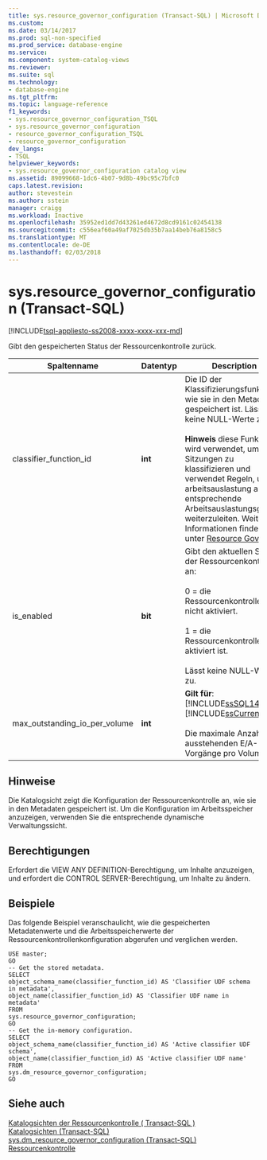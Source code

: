 ```yaml
---
title: sys.resource_governor_configuration (Transact-SQL) | Microsoft Docs
ms.custom: 
ms.date: 03/14/2017
ms.prod: sql-non-specified
ms.prod_service: database-engine
ms.service: 
ms.component: system-catalog-views
ms.reviewer: 
ms.suite: sql
ms.technology:
- database-engine
ms.tgt_pltfrm: 
ms.topic: language-reference
f1_keywords:
- sys.resource_governor_configuration_TSQL
- sys.resource_governor_configuration
- resource_governor_configuration_TSQL
- resource_governor_configuration
dev_langs:
- TSQL
helpviewer_keywords:
- sys.resource_governor_configuration catalog view
ms.assetid: 89099668-1dc6-4b07-9d8b-49bc95c7bfc0
caps.latest.revision: 
author: stevestein
ms.author: sstein
manager: craigg
ms.workload: Inactive
ms.openlocfilehash: 35952ed1dd7d43261ed4672d8cd9161c02454138
ms.sourcegitcommit: c556eaf60a49af7025db35b7aa14beb76a8158c5
ms.translationtype: MT
ms.contentlocale: de-DE
ms.lasthandoff: 02/03/2018
---
```

# <a name="sysresourcegovernorconfiguration-transact-sql"></a>sys.resource_governor_configuration (Transact-SQL)
[!INCLUDE[tsql-appliesto-ss2008-xxxx-xxxx-xxx-md](../../includes/tsql-appliesto-ss2008-xxxx-xxxx-xxx-md.md)]

  Gibt den gespeicherten Status der Ressourcenkontrolle zurück.  
  
|Spaltenname|Datentyp|Description|  
|-----------------|---------------|-----------------|  
|classifier_function_id|**int**|Die ID der Klassifizierungsfunktion, wie sie in den Metadaten gespeichert ist. Lässt keine NULL-Werte zu.<br /><br /> **Hinweis** diese Funktion wird verwendet, um neue Sitzungen zu klassifizieren und verwendet Regeln, um die arbeitsauslastung an die entsprechende Arbeitsauslastungsgruppe weiterzuleiten. Weitere Informationen finden Sie unter [Resource Governor](../../relational-databases/resource-governor/resource-governor.md).|  
|is_enabled|**bit**|Gibt den aktuellen Status der Ressourcenkontrolle an:<br /><br /> 0 = die Ressourcenkontrolle ist nicht aktiviert.<br /><br /> 1 = die Ressourcenkontrolle aktiviert ist.<br /><br /> Lässt keine NULL-Werte zu.|  
|max_outstanding_io_per_volume|**int**|**Gilt für**: [!INCLUDE[ssSQL14](../../includes/sssql14-md.md)] bis [!INCLUDE[ssCurrent](../../includes/sscurrent-md.md)].<br /><br /> Die maximale Anzahl der ausstehenden E/A-Vorgänge pro Volume.|  
  
## <a name="remarks"></a>Hinweise  
 Die Katalogsicht zeigt die Konfiguration der Ressourcenkontrolle an, wie sie in den Metadaten gespeichert ist. Um die Konfiguration im Arbeitsspeicher anzuzeigen, verwenden Sie die entsprechende dynamische Verwaltungssicht.  
  
## <a name="permissions"></a>Berechtigungen  
 Erfordert die VIEW ANY DEFINITION-Berechtigung, um Inhalte anzuzeigen, und erfordert die CONTROL SERVER-Berechtigung, um Inhalte zu ändern.  
  
## <a name="examples"></a>Beispiele  
 Das folgende Beispiel veranschaulicht, wie die gespeicherten Metadatenwerte und die Arbeitsspeicherwerte der Ressourcenkontrollenkonfiguration abgerufen und verglichen werden.  
  
```  
USE master;  
GO  
-- Get the stored metadata.  
SELECT   
object_schema_name(classifier_function_id) AS 'Classifier UDF schema in metadata',   
object_name(classifier_function_id) AS 'Classifier UDF name in metadata'  
FROM   
sys.resource_governor_configuration;  
GO  
-- Get the in-memory configuration.  
SELECT   
object_schema_name(classifier_function_id) AS 'Active classifier UDF schema',   
object_name(classifier_function_id) AS 'Active classifier UDF name'  
FROM   
sys.dm_resource_governor_configuration;  
GO  
```  
  
## <a name="see-also"></a>Siehe auch  
 [Katalogsichten der Ressourcenkontrolle &#40; Transact-SQL &#41;](../../relational-databases/system-catalog-views/resource-governor-catalog-views-transact-sql.md)   
 [Katalogsichten &#40;Transact-SQL&#41;](../../relational-databases/system-catalog-views/catalog-views-transact-sql.md)   
 [sys.dm_resource_governor_configuration &#40;Transact-SQL&#41;](../../relational-databases/system-dynamic-management-views/sys-dm-resource-governor-configuration-transact-sql.md)   
 [Ressourcenkontrolle](../../relational-databases/resource-governor/resource-governor.md)  
  
  
